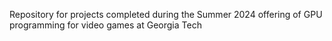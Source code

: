 Repository for projects completed during the Summer 2024 offering of GPU programming for video games at Georgia Tech
